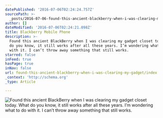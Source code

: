 ```yaml
---
datePublished: '2016-07-06T02:24:24.757Z'
sourcePath: >-
  _posts/2016-07-06-found-this-ancient-blackberry-when-i-was-clearing-my-gadget.md
author: []
dateModified: '2016-07-06T02:24:21.098Z'
title: Blackberry Mobile Phone
description: >-
  Found this ancient BlackBerry when I was clearing my gadget closet today. What
  do you know, it still works after all these years. I’m wondering what to do
  with it. I can’t throw away something that still works.
starred: false
inFeed: true
hasPage: true
inNav: false
url: found-this-ancient-blackberry-when-i-was-clearing-my-gadget/index.html
_context: 'http://schema.org'
_type: Article

---
```

![Found this ancient BlackBerry when I was clearing my gadget closet today. What do you know, it still works after all these years. I’m wondering what to do with it. I can’t throw away something that still works.](https://the-grid-user-content.s3-us-west-2.amazonaws.com/b6574c9d-3cdd-4413-8ff8-d022235b80ef.jpg)